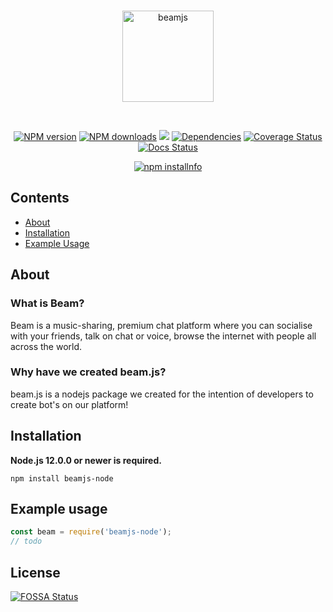 <div align="center">
  <br />
  <p>
    <a href="https://beam.video"><img src="https://i.imgur.com/1JTPvM8.png" width="146" alt="beamjs" /></a>
  </p>
  <br />
  <p>
    <a href="https://www.npmjs.com/package/beamjs-node"><img src="https://img.shields.io/npm/v/beamjs-node.svg?maxAge=3600" alt="NPM version" /></a>
    <a href="https://www.npmjs.com/package/beamjs-node"><img src="https://img.shields.io/npm/dt/beamjs-node.svg?maxAge=3600" alt="NPM downloads" /></a>
<a href="https://app.fossa.io/projects/git%2Bgithub.com%2Fbeamvideo%2Fbeamjs?ref=badge_shield" alt="FOSSA Status"><img src="https://app.fossa.io/api/projects/git%2Bgithub.com%2Fbeamvideo%2Fbeamjs.svg?type=shield"/></a>
    <a href="https://david-dm.org/beamvideo/beamjs"><img src="https://img.shields.io/david/beamvideo/beamjs.svg?maxAge=3600" alt="Dependencies" /></a>
    <a href='https://coveralls.io/github/beamvideo/beamjs?branch=master'><img src='https://coveralls.io/repos/github/beamvideo/beamjs/badge.svg?branch=master' alt='Coverage Status' /></a>
    <a href=""><img src="http://inch-ci.org/github/beamvideo/beamjs.svg?branch=master" alt="Docs Status"></a>
  </p>
  <p>
    <a href="https://nodei.co/npm/beamjs-node/"><img src="https://nodei.co/npm/beamjs-node.png?downloads=true&stars=true" alt="npm installnfo" /></a>
  </p>
</div>

## Contents
- [About](#about)
- [Installation](#installation)
- [Example Usage](#example-usage)

## About

### What is Beam?
Beam is a music-sharing, premium chat platform where you can socialise with your friends, talk on chat or voice,
browse the internet with people all across the world.

### Why have we created **beam.js**?
beam.js is a nodejs package we created for the intention of developers to create bot's on our platform!

## Installation

**Node.js 12.0.0 or newer is required.**  

``
npm install beamjs-node
``

## Example usage

```js
const beam = require('beamjs-node');
// todo
```


## License
[![FOSSA Status](https://app.fossa.io/api/projects/git%2Bgithub.com%2Fbeamvideo%2Fbeamjs.svg?type=large)](https://app.fossa.io/projects/git%2Bgithub.com%2Fbeamvideo%2Fbeamjs?ref=badge_large)